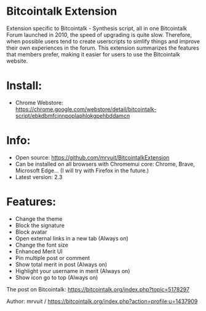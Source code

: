# Bitcointalk Extension
Extension specific to Bitcointalk - Synthesis script, all in one
Bitcointalk Forum launched in 2010, the speed of upgrading is quite slow.
Therefore, when possible users tend to create userscripts to simlify things and improve their own experiences in the forum.
This extension summarizes the features that members prefer, making it easier for users to use the Bitcointalk website.

# Install:
- Chrome Webstore: https://chrome.google.com/webstore/detail/bitcointalk-script/ebkdbmfcjnnpoplaphlokgpehbddamcn

# Info:
- Open source: https://github.com/mrvuit/BitcointalkExtension
- Can be installed on all browsers with Chromemui core: Chrome, Brave, Microsoft Edge... (I will try with Firefox in the future.)
- Latest version: 2.3

# Features:
- Change the theme
- Block the signature
- Block avatar
- Open external links in a new tab (Always on)
- Change the font size
- Enhanced Merit UI
- Pin multiple post or comment
- Show total merit in post (Always on)
- Highlight your username in merit (Always on)
- Show icon go to top (Always on)

The post on Bitcointalk: https://bitcointalk.org/index.php?topic=5178297

Author: mrvuit / https://bitcointalk.org/index.php?action=profile;u=1437909
